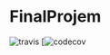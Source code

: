 # FinalProjem
![travis](https://travis-ci.com/MuratKatiklilar17/FinalProjem.svg?branch=master)
[![codecov](https://codecov.io/gh/MuratKatiklilar17/FinalProjem)
